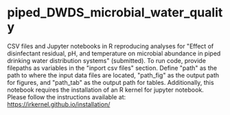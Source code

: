 # piped_DWDS_microbial_water_quality
CSV files and Jupyter notebooks in R reproducing analyses for "Effect of disinfectant residual, pH, and temperature on microbial abundance in piped drinking water distribution systems" (submitted). To run code, provide filepaths as variables in the "inport csv files" section. Define "path" as the path to where the input data files are located, "path_fig" as the output path for figures, and "path_tab" as the output path for tables. Additionally, this notebook requires the installation of an R kernel for jupyter notebook. Please follow the instructions available at: https://irkernel.github.io/installation/
